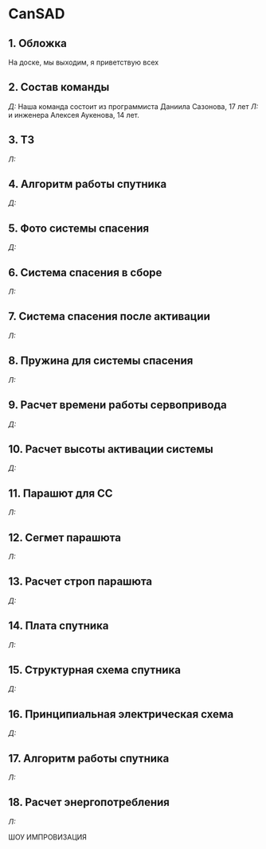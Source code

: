 # CanSAD

## 1. Обложка
На доске, мы выходим, я приветствую всех

## 2. Состав команды
_Д:_ Наша команда состоит из программиста Даниила Сазонова, 17 лет
_Л:_ и инженера Алексея Аукенова, 14 лет.

## 3. ТЗ
_Л:_

## 4. Алгоритм работы спутника
_Д:_

## 5. Фото системы спасения
_Д:_

## 6. Система спасения в сборе
_Л:_

## 7. Система спасения после активации
_Л:_

## 8. Пружина для системы спасения 
_Л:_

## 9. Расчет времени работы сервопривода
_Д:_

## 10. Расчет высоты активации системы
_Д:_

## 11. Парашют для СС
_Л:_

## 12. Сегмет парашюта
_Л:_

## 13. Расчет строп парашюта
_Д:_

## 14. Плата спутника
_Л:_

## 15. Структурная схема спутника
_Д:_

## 16. Принципиальная электрическая схема
_Д:_

## 17. Алгоритм работы спутника
_Л:_

## 18. Расчет энергопотребления
_Л:_

ШОУ ИМПРОВИЗАЦИЯ


